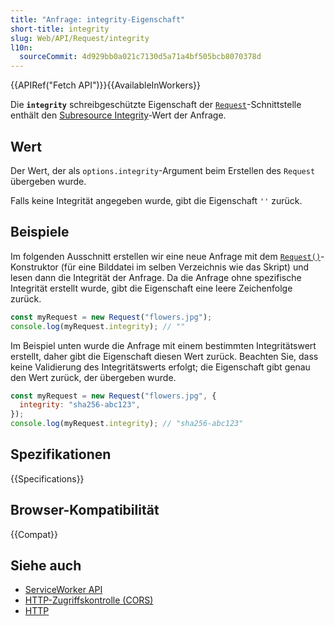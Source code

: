 ```yaml
---
title: "Anfrage: integrity-Eigenschaft"
short-title: integrity
slug: Web/API/Request/integrity
l10n:
  sourceCommit: 4d929bb0a021c7130d5a71a4bf505bcb8070378d
---
```


{{APIRef("Fetch API")}}{{AvailableInWorkers}}

Die **`integrity`** schreibgeschützte Eigenschaft der [`Request`](/de/docs/Web/API/Request)-Schnittstelle enthält den [Subresource Integrity](/de/docs/Web/Security/Subresource_Integrity)-Wert der Anfrage.

## Wert

Der Wert, der als `options.integrity`-Argument beim Erstellen des `Request` übergeben wurde.

Falls keine Integrität angegeben wurde, gibt die Eigenschaft `''` zurück.

## Beispiele

Im folgenden Ausschnitt erstellen wir eine neue Anfrage mit dem [`Request()`](/de/docs/Web/API/Request/Request)-Konstruktor (für eine Bilddatei im selben Verzeichnis wie das Skript) und lesen dann die Integrität der Anfrage. Da die Anfrage ohne spezifische Integrität erstellt wurde, gibt die Eigenschaft eine leere Zeichenfolge zurück.

```js
const myRequest = new Request("flowers.jpg");
console.log(myRequest.integrity); // ""
```

Im Beispiel unten wurde die Anfrage mit einem bestimmten Integritätswert erstellt, daher gibt die Eigenschaft diesen Wert zurück. Beachten Sie, dass keine Validierung des Integritätswerts erfolgt; die Eigenschaft gibt genau den Wert zurück, der übergeben wurde.

```js
const myRequest = new Request("flowers.jpg", {
  integrity: "sha256-abc123",
});
console.log(myRequest.integrity); // "sha256-abc123"
```

## Spezifikationen

{{Specifications}}

## Browser-Kompatibilität

{{Compat}}

## Siehe auch

- [ServiceWorker API](/de/docs/Web/API/Service_Worker_API)
- [HTTP-Zugriffskontrolle (CORS)](/de/docs/Web/HTTP/Guides/CORS)
- [HTTP](/de/docs/Web/HTTP)
